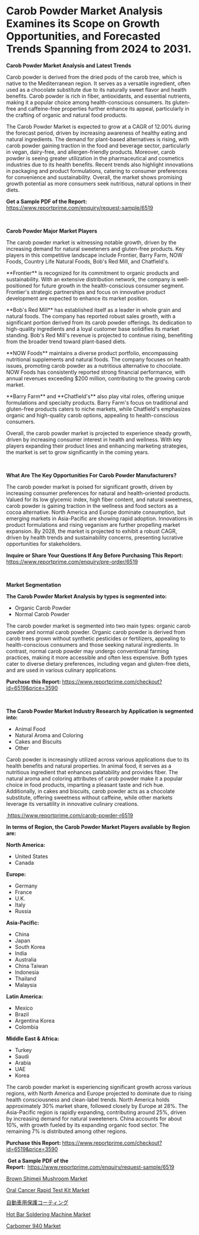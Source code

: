 <p><h1>Carob Powder Market Analysis Examines its Scope on Growth Opportunities, and Forecasted Trends Spanning from 2024 to 2031.</h1></p><p><strong>Carob Powder Market Analysis and Latest Trends</strong></p>
<p><p>Carob powder is derived from the dried pods of the carob tree, which is native to the Mediterranean region. It serves as a versatile ingredient, often used as a chocolate substitute due to its naturally sweet flavor and health benefits. Carob powder is rich in fiber, antioxidants, and essential nutrients, making it a popular choice among health-conscious consumers. Its gluten-free and caffeine-free properties further enhance its appeal, particularly in the crafting of organic and natural food products.</p><p>The Carob Powder Market is expected to grow at a CAGR of 12.00% during the forecast period, driven by increasing awareness of healthy eating and natural ingredients. The demand for plant-based alternatives is rising, with carob powder gaining traction in the food and beverage sector, particularly in vegan, dairy-free, and allergen-friendly products. Moreover, carob powder is seeing greater utilization in the pharmaceutical and cosmetics industries due to its health benefits. Recent trends also highlight innovations in packaging and product formulations, catering to consumer preferences for convenience and sustainability. Overall, the market shows promising growth potential as more consumers seek nutritious, natural options in their diets.</p></p>
<p><strong>Get a Sample PDF of the Report:&nbsp;</strong> <a href="https://www.reportprime.com/enquiry/request-sample/6519">https://www.reportprime.com/enquiry/request-sample/6519</a></p>
<p>&nbsp;</p>
<p><strong>Carob Powder Major Market Players</strong></p>
<p><p>The carob powder market is witnessing notable growth, driven by the increasing demand for natural sweeteners and gluten-free products. Key players in this competitive landscape include Frontier, Barry Farm, NOW Foods, Country Life Natural Foods, Bob's Red Mill, and Chatfield's.</p><p>**Frontier** is recognized for its commitment to organic products and sustainability. With an extensive distribution network, the company is well-positioned for future growth in the health-conscious consumer segment. Frontier's strategic partnerships and focus on innovative product development are expected to enhance its market position.</p><p>**Bob's Red Mill** has established itself as a leader in whole grain and natural foods. The company has reported robust sales growth, with a significant portion derived from its carob powder offerings. Its dedication to high-quality ingredients and a loyal customer base solidifies its market standing. Bob's Red Mill's revenue is projected to continue rising, benefiting from the broader trend toward plant-based diets.</p><p>**NOW Foods** maintains a diverse product portfolio, encompassing nutritional supplements and natural foods. The company focuses on health issues, promoting carob powder as a nutritious alternative to chocolate. NOW Foods has consistently reported strong financial performance, with annual revenues exceeding $200 million, contributing to the growing carob market.</p><p>**Barry Farm** and **Chatfield's** also play vital roles, offering unique formulations and specialty products. Barry Farm's focus on traditional and gluten-free products caters to niche markets, while Chatfield's emphasizes organic and high-quality carob options, appealing to health-conscious consumers.</p><p>Overall, the carob powder market is projected to experience steady growth, driven by increasing consumer interest in health and wellness. With key players expanding their product lines and enhancing marketing strategies, the market is set to grow significantly in the coming years.</p></p>
<p>&nbsp;</p>
<p><strong>What Are The Key Opportunities For Carob Powder Manufacturers?</strong></p>
<p><p>The carob powder market is poised for significant growth, driven by increasing consumer preferences for natural and health-oriented products. Valued for its low glycemic index, high fiber content, and natural sweetness, carob powder is gaining traction in the wellness and food sectors as a cocoa alternative. North America and Europe dominate consumption, but emerging markets in Asia-Pacific are showing rapid adoption. Innovations in product formulations and rising veganism are further propelling market expansion. By 2028, the market is projected to exhibit a robust CAGR, driven by health trends and sustainability concerns, presenting lucrative opportunities for stakeholders.</p></p>
<p><strong>Inquire or Share Your Questions If Any Before Purchasing This Report:</strong> <a href="https://www.reportprime.com/enquiry/pre-order/6519">https://www.reportprime.com/enquiry/pre-order/6519</a></p>
<p>&nbsp;</p>
<p><strong>Market Segmentation</strong></p>
<p><strong>The Carob Powder Market Analysis by types is segmented into:</strong></p>
<p><ul><li>Organic Carob Powder</li><li>Normal Carob Powder</li></ul></p>
<p><p>The carob powder market is segmented into two main types: organic carob powder and normal carob powder. Organic carob powder is derived from carob trees grown without synthetic pesticides or fertilizers, appealing to health-conscious consumers and those seeking natural ingredients. In contrast, normal carob powder may undergo conventional farming practices, making it more accessible and often less expensive. Both types cater to diverse dietary preferences, including vegan and gluten-free diets, and are used in various culinary applications.</p></p>
<p><strong>Purchase this Report:&nbsp;</strong><a href="https://www.reportprime.com/checkout?id=6519&price=3590">https://www.reportprime.com/checkout?id=6519&price=3590</a></p>
<p>&nbsp;</p>
<p><strong>The Carob Powder Market Industry Research by Application is segmented into:</strong></p>
<p><ul><li>Animal Food</li><li>Natural Aroma and Coloring</li><li>Cakes and Biscuits</li><li>Other</li></ul></p>
<p><p>Carob powder is increasingly utilized across various applications due to its health benefits and natural properties. In animal food, it serves as a nutritious ingredient that enhances palatability and provides fiber. The natural aroma and coloring attributes of carob powder make it a popular choice in food products, imparting a pleasant taste and rich hue. Additionally, in cakes and biscuits, carob powder acts as a chocolate substitute, offering sweetness without caffeine, while other markets leverage its versatility in innovative culinary creations.</p></p>
<p><a href="https://www.reportprime.com/carob-powder-r6519">&nbsp;https://www.reportprime.com/carob-powder-r6519</a></p>
<p><strong>In terms of Region, the Carob Powder Market Players available by Region are:</strong></p>
<p>
    <p> <strong> North America: </strong>
        <ul>
            <li>United States</li>
            <li>Canada</li>
        </ul>
        </p> 
    <p> <strong> Europe: </strong>
        <ul>
            <li>Germany</li>
            <li>France</li>
            <li>U.K.</li>
            <li>Italy</li>
            <li>Russia</li>
        </ul>
        </p> 
    <p> <strong> Asia-Pacific: </strong>
        <ul>
            <li>China</li>
            <li>Japan</li>
            <li>South Korea</li>
            <li>India</li>
            <li>Australia</li>
            <li>China Taiwan</li>
            <li>Indonesia</li>
            <li>Thailand</li>
            <li>Malaysia</li>
        </ul>
        </p> 
    <p> <strong> Latin America: </strong>
        <ul>
            <li>Mexico</li>
            <li>Brazil</li>
            <li>Argentina Korea</li>
            <li>Colombia</li>
        </ul>
        </p> 
    <p> <strong> Middle East & Africa: </strong>
        <ul>
            <li>Turkey</li>
            <li>Saudi</li>
            <li>Arabia</li>
            <li>UAE</li>
            <li>Korea</li>
        </ul>
    </p>
    </p>
<p><p>The carob powder market is experiencing significant growth across various regions, with North America and Europe projected to dominate due to rising health consciousness and clean-label trends. North America holds approximately 30% market share, followed closely by Europe at 28%. The Asia-Pacific region is rapidly expanding, contributing around 25%, driven by increasing demand for natural sweeteners. China accounts for about 10%, with growth fueled by its expanding organic food sector. The remaining 7% is distributed among other regions.</p></p>
<p><strong>Purchase this Report: </strong><a href="https://www.reportprime.com/checkout?id=6519&price=3590">https://www.reportprime.com/checkout?id=6519&price=3590</a></p>
<p>&nbsp;<strong>Get a Sample PDF of the Report:&nbsp;&nbsp;</strong><a href="https://www.reportprime.com/enquiry/request-sample/6519">https://www.reportprime.com/enquiry/request-sample/6519</a></p>
<p><strong></strong></p>
<p><p><a href="https://github.com/sofayahoo2023/Market-Research-Report-List-6/blob/main/brown-shimeji-mushroom-market.md">Brown Shimeji Mushroom Market</a></p><p><a href="https://medium.com/@zayunoz657456/the-oral-cancer-rapid-test-kit-market-has-grown-significantly-as-a-result-of-several-important-4f9fe660f583">Oral Cancer Rapid Test Kit Market</a></p><p><a href="https://medium.com/@uyjtuy6/automotive-protective-coating-market-%E3%81%AE%E3%82%B0%E3%83%AD%E3%83%BC%E3%83%90%E3%83%AB%E5%B8%82%E5%A0%B4%E6%A6%82%E8%A6%81%E3%81%AF-%E4%B8%96%E7%95%8C%E3%81%8A%E3%82%88%E3%81%B3%E4%B8%BB%E8%A6%81%E5%B8%82%E5%A0%B4%E3%81%AB%E3%81%8A%E3%81%91%E3%82%8B%E6%A5%AD%E7%95%8C%E3%81%AB%E5%BD%B1%E9%9F%BF%E3%82%92%E4%B8%8E%E3%81%88%E3%82%8B%E4%B8%BB%E8%A6%81%E3%81%AA%E3%83%88%E3%83%AC%E3%83%B3%E3%83%89%E3%81%AB%E3%81%A4%E3%81%84%E3%81%A6-%E7%8B%AC%E8%87%AA%E3%81%AE%E8%A6%96%E7%82%B9%E3%82%92%E6%8F%90%E4%BE%9B%E3%81%97%E3%81%BE%E3%81%99-c4b73b2ca83e">自動車用保護コーティング</a></p><p><a href="https://www.linkedin.com/pulse/strategic-roadmap-global-hot-bar-soldering-machine-market-insights-u9hff?trackingId=t4pxXAT4QB2%2BtIOadbAgPg%3D%3D">Hot Bar Soldering Machine Market</a></p><p><a href="https://issuu.com/reportprime-2/docs/carbomer-940-market-size-2030.pptx_fa77d81752bf02">Carbomer 940 Market</a></p></p>